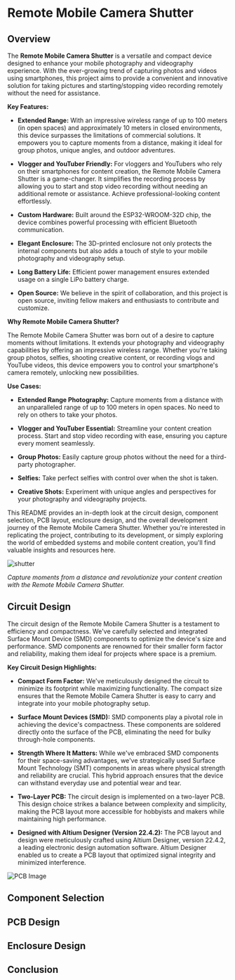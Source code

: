 # Remote Mobile Camera Shutter




## Overview

The **Remote Mobile Camera Shutter** is a versatile and compact device designed to enhance your mobile photography and videography experience. With the ever-growing trend of capturing photos and videos using smartphones, this project aims to provide a convenient and innovative solution for taking pictures and starting/stopping video recording remotely without the need for assistance.

**Key Features:**

- **Extended Range:** With an impressive wireless range of up to 100 meters (in open spaces) and approximately 10 meters in closed environments, this device surpasses the limitations of commercial solutions. It empowers you to capture moments from a distance, making it ideal for group photos, unique angles, and outdoor adventures.

- **Vlogger and YouTuber Friendly:** For vloggers and YouTubers who rely on their smartphones for content creation, the Remote Mobile Camera Shutter is a game-changer. It simplifies the recording process by allowing you to start and stop video recording without needing an additional remote or assistance. Achieve professional-looking content effortlessly.

- **Custom Hardware:** Built around the ESP32-WROOM-32D chip, the device combines powerful processing with efficient Bluetooth communication.

- **Elegant Enclosure:** The 3D-printed enclosure not only protects the internal components but also adds a touch of style to your mobile photography and videography setup.

- **Long Battery Life:** Efficient power management ensures extended usage on a single LiPo battery charge.

- **Open Source:** We believe in the spirit of collaboration, and this project is open source, inviting fellow makers and enthusiasts to contribute and customize.

**Why Remote Mobile Camera Shutter?**

The Remote Mobile Camera Shutter was born out of a desire to capture moments without limitations. It extends your photography and videography capabilities by offering an impressive wireless range. Whether you're taking group photos, selfies, shooting creative content, or recording vlogs and YouTube videos, this device empowers you to control your smartphone's camera remotely, unlocking new possibilities.

**Use Cases:**

- **Extended Range Photography:** Capture moments from a distance with an unparalleled range of up to 100 meters in open spaces. No need to rely on others to take your photos.

- **Vlogger and YouTuber Essential:** Streamline your content creation process. Start and stop video recording with ease, ensuring you capture every moment seamlessly.

- **Group Photos:** Easily capture group photos without the need for a third-party photographer.

- **Selfies:** Take perfect selfies with control over when the shot is taken.

- **Creative Shots:** Experiment with unique angles and perspectives for your photography and videography projects.

This README provides an in-depth look at the circuit design, component selection, PCB layout, enclosure design, and the overall development journey of the Remote Mobile Camera Shutter. Whether you're interested in replicating the project, contributing to its development, or simply exploring the world of embedded systems and mobile content creation, you'll find valuable insights and resources here.

![shutter ](https://github.com/deepdewdeep/PhoneCameraShutter/assets/56537975/31b3923a-5b25-4e3f-a4ff-34998637e3c5)

*Capture moments from a distance and revolutionize your content creation with the Remote Mobile Camera Shutter.*

## Circuit Design

The circuit design of the Remote Mobile Camera Shutter is a testament to efficiency and compactness. We've carefully selected and integrated Surface Mount Device (SMD) components to optimize the device's size and performance. SMD components are renowned for their smaller form factor and reliability, making them ideal for projects where space is a premium.

**Key Circuit Design Highlights:**

- **Compact Form Factor:** We've meticulously designed the circuit to minimize its footprint while maximizing functionality. The compact size ensures that the Remote Mobile Camera Shutter is easy to carry and integrate into your mobile photography setup.

- **Surface Mount Devices (SMD):** SMD components play a pivotal role in achieving the device's compactness. These components are soldered directly onto the surface of the PCB, eliminating the need for bulky through-hole components.

- **Strength Where It Matters:** While we've embraced SMD components for their space-saving advantages, we've strategically used Surface Mount Technology (SMT) components in areas where physical strength and reliability are crucial. This hybrid approach ensures that the device can withstand everyday use and potential wear and tear.

- **Two-Layer PCB:** The circuit design is implemented on a two-layer PCB. This design choice strikes a balance between complexity and simplicity, making the PCB layout more accessible for hobbyists and makers while maintaining high performance.

- **Designed with Altium Designer (Version 22.4.2):** The PCB layout and design were meticulously crafted using Altium Designer, version 22.4.2, a leading electronic design automation software. Altium Designer enabled us to create a PCB layout that optimized signal integrity and minimized interference.

![PCB Image](link-to-pcb-image.jpg)




## Component Selection
## PCB Design
## Enclosure Design
## Conclusion
